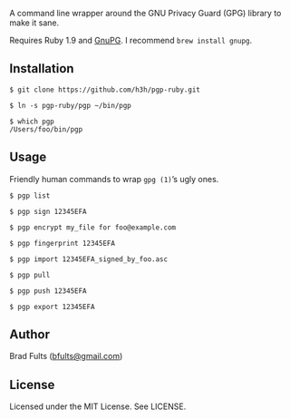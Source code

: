 A command line wrapper around the GNU Privacy Guard (GPG) library to make it sane.

Requires Ruby 1.9 and [GnuPG](http://www.gnupg.org/). I recommend `brew install gnupg`.

## Installation

```console
$ git clone https://github.com/h3h/pgp-ruby.git

$ ln -s pgp-ruby/pgp ~/bin/pgp

$ which pgp
/Users/foo/bin/pgp
```

## Usage

Friendly human commands to wrap `gpg (1)`’s ugly ones.

```console
$ pgp list

$ pgp sign 12345EFA

$ pgp encrypt my_file for foo@example.com

$ pgp fingerprint 12345EFA

$ pgp import 12345EFA_signed_by_foo.asc

$ pgp pull

$ pgp push 12345EFA

$ pgp export 12345EFA

```

## Author

Brad Fults (bfults@gmail.com)

## License

Licensed under the MIT License. See LICENSE.
